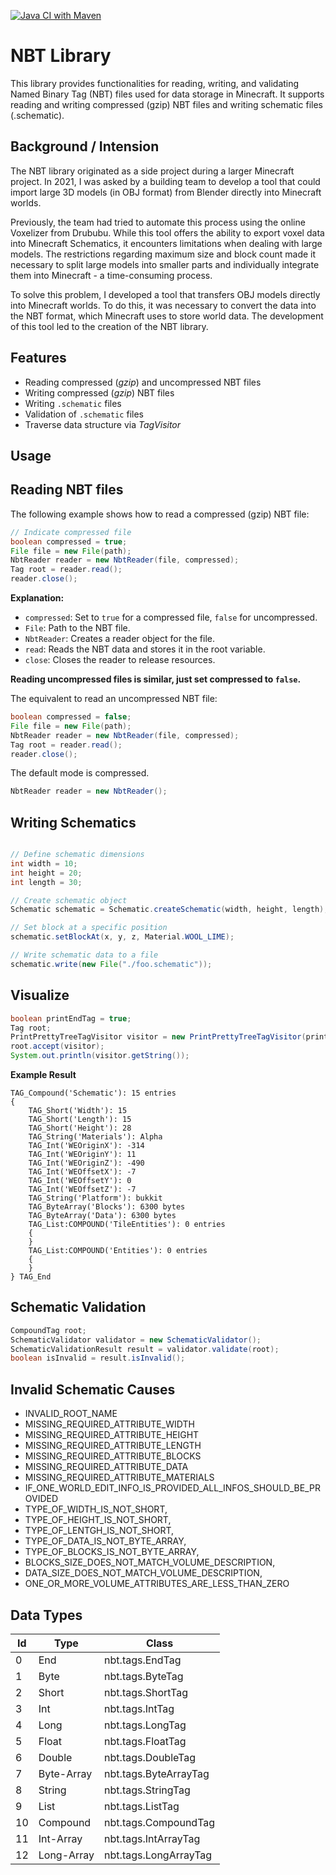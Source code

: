 [![Java CI with Maven](https://github.com/ArtifactForms/nbt/actions/workflows/maven.yml/badge.svg)](https://github.com/ArtifactForms/nbt/actions/workflows/maven.yml)

# NBT Library

This library provides functionalities for reading, writing, and validating Named Binary Tag (NBT) files
used for data storage in Minecraft. It supports reading and writing compressed (gzip) NBT files and
writing schematic files (.schematic).

## Background / Intension

The NBT library originated as a side project during a larger Minecraft project. In 2021, I was asked by a 
building team to develop a tool that could import large 3D models (in OBJ format) from Blender directly into Minecraft worlds.

Previously, the team had tried to automate this process using the online Voxelizer from Drububu. While this tool offers the 
ability to export voxel data into Minecraft Schematics, it encounters limitations when dealing with large models. 
The restrictions regarding maximum size and block count made it necessary to split large models into smaller parts 
and individually integrate them into Minecraft - a time-consuming process.

To solve this problem, I developed a tool that transfers OBJ models directly into Minecraft worlds. To do this, 
it was necessary to convert the data into the NBT format, which Minecraft uses to store world data. The development 
of this tool led to the creation of the NBT library.

## Features

- Reading compressed (*gzip*) and uncompressed NBT files
- Writing compressed (*gzip*) NBT files
- Writing ```.schematic``` files
- Validation of ```.schematic``` files
- Traverse data structure via *TagVisitor* 

## Usage

## Reading NBT files

The following example shows how to read a compressed (gzip) NBT file:

```java
// Indicate compressed file
boolean compressed = true;
File file = new File(path);
NbtReader reader = new NbtReader(file, compressed);
Tag root = reader.read();
reader.close();
```
**Explanation:**

* ```compressed```: Set to ```true``` for a compressed file, ```false``` for uncompressed.
* ```File```: Path to the NBT file.
* ```NbtReader```: Creates a reader object for the file.
* ```read```: Reads the NBT data and stores it in the root variable.
* ```close```: Closes the reader to release resources.

**Reading uncompressed files is similar, just set compressed to ```false```.**

The equivalent to read an uncompressed NBT file:

```java
boolean compressed = false;
File file = new File(path);
NbtReader reader = new NbtReader(file, compressed);
Tag root = reader.read();
reader.close();
```
The default mode is compressed.

```java
NbtReader reader = new NbtReader();
```

## Writing Schematics

```java

// Define schematic dimensions
int width = 10;
int height = 20;
int length = 30;

// Create schematic object
Schematic schematic = Schematic.createSchematic(width, height, length);

// Set block at a specific position
schematic.setBlockAt(x, y, z, Material.WOOL_LIME);

// Write schematic data to a file
schematic.write(new File("./foo.schematic"));
```

## Visualize

```java
boolean printEndTag = true;
Tag root;
PrintPrettyTreeTagVisitor visitor = new PrintPrettyTreeTagVisitor(printEndTag);
root.accept(visitor);
System.out.println(visitor.getString());
```

**Example Result**

```
TAG_Compound('Schematic'): 15 entries
{
	TAG_Short('Width'): 15
	TAG_Short('Length'): 15
	TAG_Short('Height'): 28
	TAG_String('Materials'): Alpha
	TAG_Int('WEOriginX'): -314
	TAG_Int('WEOriginY'): 11
	TAG_Int('WEOriginZ'): -490
	TAG_Int('WEOffsetX'): -7
	TAG_Int('WEOffsetY'): 0
	TAG_Int('WEOffsetZ'): -7
	TAG_String('Platform'): bukkit
	TAG_ByteArray('Blocks'): 6300 bytes
	TAG_ByteArray('Data'): 6300 bytes
	TAG_List:COMPOUND('TileEntities'): 0 entries
	{
	}
	TAG_List:COMPOUND('Entities'): 0 entries
	{
	}
} TAG_End
```

## Schematic Validation

``` java
CompoundTag root;
SchematicValidator validator = new SchematicValidator();
SchematicValidationResult result = validator.validate(root);
boolean isInvalid = result.isInvalid();
```

## Invalid Schematic Causes

 - INVALID_ROOT_NAME
 - MISSING_REQUIRED_ATTRIBUTE_WIDTH
 - MISSING_REQUIRED_ATTRIBUTE_HEIGHT
 - MISSING_REQUIRED_ATTRIBUTE_LENGTH
 - MISSING_REQUIRED_ATTRIBUTE_BLOCKS
 - MISSING_REQUIRED_ATTRIBUTE_DATA
 - MISSING_REQUIRED_ATTRIBUTE_MATERIALS
 - IF_ONE_WORLD_EDIT_INFO_IS_PROVIDED_ALL_INFOS_SHOULD_BE_PROVIDED
 - TYPE_OF_WIDTH_IS_NOT_SHORT,
 - TYPE_OF_HEIGHT_IS_NOT_SHORT,
 - TYPE_OF_LENTGH_IS_NOT_SHORT,
 - TYPE_OF_DATA_IS_NOT_BYTE_ARRAY,
 - TYPE_OF_BLOCKS_IS_NOT_BYTE_ARRAY,
 - BLOCKS_SIZE_DOES_NOT_MATCH_VOLUME_DESCRIPTION,
 - DATA_SIZE_DOES_NOT_MATCH_VOLUME_DESCRIPTION,
 - ONE_OR_MORE_VOLUME_ATTRIBUTES_ARE_LESS_THAN_ZERO

## Data Types
|Id|Type|Class|
|--|--|--|
|0|End|nbt.tags.EndTag|
|1|Byte|nbt.tags.ByteTag|
|2|Short|nbt.tags.ShortTag|
|3|Int|nbt.tags.IntTag|
|4|Long|nbt.tags.LongTag|
|5|Float|nbt.tags.FloatTag|
|6|Double|nbt.tags.DoubleTag|
|7|Byte-Array|nbt.tags.ByteArrayTag|
|8|String|nbt.tags.StringTag|
|9|List|nbt.tags.ListTag|
|10|Compound|nbt.tags.CompoundTag|
|11|Int-Array|nbt.tags.IntArrayTag|
|12|Long-Array|nbt.tags.LongArrayTag|


